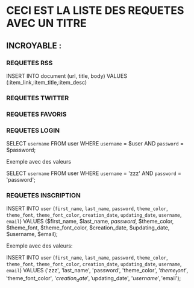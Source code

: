 
# CECI EST LA LISTE DES REQUETES AVEC UN TITRE
## INCROYABLE :

### REQUETES RSS
INSERT INTO document (url, title, body) VALUES (:item_link,:item_title,:item_desc)

### REQUETES TWITTER

### REQUETES FAVORIS

### REQUETES LOGIN

SELECT `username` FROM user WHERE `username` = $user AND `password` = $password;

Exemple avec des valeurs

SELECT `username` FROM user WHERE `username` = 'zzz' AND `password` = 'password';

### REQUETES INSCRIPTION

INSERT INTO `user` (`first_name`, `last_name`, `password`, `theme_color`, `theme_font`, `theme_font_color`, `creation_date`, `updating_date`, `username`, `email`) VALUES
($first_name, $last_name, $password$, $theme_color, $theme_font, $theme_font_color, $creation_date, $updating_date, $username, $email);

Exemple avec des valeurs:

INSERT INTO `user` (`first_name`, `last_name`, `password`, `theme_color`, `theme_font`, `theme_font_color`, `creation_date`, `updating_date`, `username`, `email`) VALUES
('zzz', 'last_name', 'password', 'theme_color', '$theme_font', '$theme_font_color', '$creation_date', '$updating_date', '$username', '$email');
